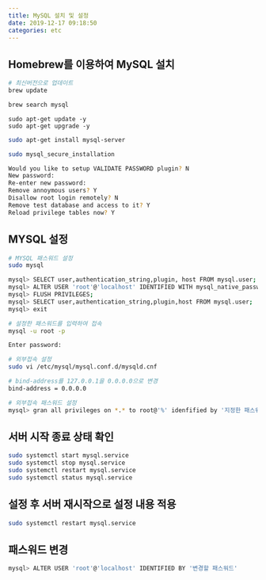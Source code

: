 ```yaml
---
title: MySQL 설치 및 설정
date: 2019-12-17 09:18:50
categories: etc
---
```


## Homebrew를 이용하여 MySQL 설치

~~~bash
# 최신버전으로 업데이트
brew update
~~~

~~~bash
brew search mysql
~~~

~~~shell
sudo apt-get update -y
sudo apt-get upgrade -y
~~~

~~~bash
sudo apt-get install mysql-server
~~~

~~~bash
sudo mysql_secure_installation

Would you like to setup VALIDATE PASSWORD plugin? N
New password:
Re-enter new password: 
Remove annoymous users? Y
Disallow root login remotely? N
Remove test database and access to it? Y
Reload privilege tables now? Y
~~~

## MYSQL 설정
~~~bash
# MYSQL 패스워드 설정
sudo mysql

mysql> SELECT user,authentication_string,plugin, host FROM mysql.user;
mysql> ALTER USER 'root'@'localhost' IDENTIFIED WITH mysql_native_password BY '지정할 패스워드'
mysql> FLUSH PRIVILEGES;
mysql> SELECT user,authentication_string,plugin,host FROM mysql.user;
mysql> exit
~~~

~~~bash
# 설정한 패스워드를 입력하여 접속
mysql -u root -p

Enter password: 
~~~

~~~bash
# 외부접속 설정
sudo vi /etc/mysql/mysql.conf.d/mysqld.cnf

# bind-address를 127.0.0.1을 0.0.0.0으로 변경
bind-address = 0.0.0.0
~~~

~~~bash
# 외부접속 패스워드 설정
mysql> gran all privileges on *.* to root@'%' idenfified by '지정한 패스워드'
~~~

## 서버 시작 종료 상태 확인

~~~bash
sudo systemctl start mysql.service
sudo systemctl stop mysql.service
sudo systemctl restart mysql.service
sudo systemctl status mysql.service
~~~

## 설정 후 서버 재시작으로 설정 내용 적용

~~~bash
sudo systemctl restart mysql.service
~~~

## 패스워드 변경

~~~bash
mysql> ALTER USER 'root'@'localhost' IDENTIFIED BY '변경할 패스워드'
~~~




